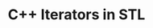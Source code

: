 ---
id: cpp-iterators-in-STL
title: C++ Iterators in STL
sidebar_label: C++ Iterators in STL
sidebar_position: 3
tags:
  [
    c++,
    programming,
    c++ STL,
    standard template library,
    c++ iterators in STL,
    c++ iterators,
    iterators in STL
  ]
description: In this tutorial, we'll explore STL iterators in C++. We'll cover the different types of iterators, such as input, output, forward, bidirectional, and random-access iterators. You'll learn how to use iterators to traverse and manipulate data in STL containers. Understanding STL iterators is crucial for effective data manipulation and for leveraging the full power of the Standard Template Library in your C++ programs.
---